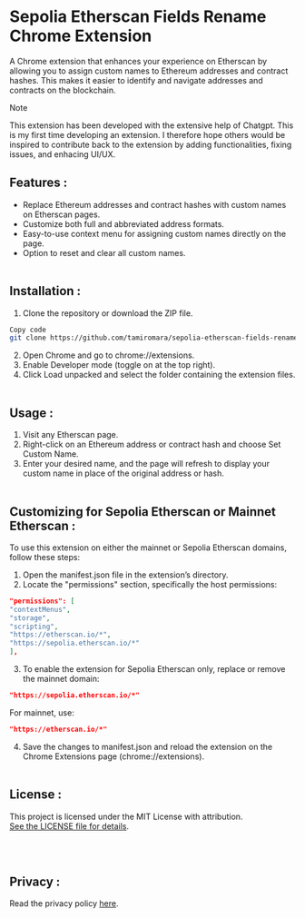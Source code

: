 # Sepolia Etherscan Fields Rename Chrome Extension

A Chrome extension that enhances your experience on Etherscan by allowing you to assign custom names to Ethereum addresses and contract hashes. This makes it easier to identify and navigate addresses and contracts on the blockchain.

> [!NOTE]
> This extension has been developed with the extensive help of Chatgpt. This is my first time developing an extension. I therefore hope others would be inspired to contribute back to the extension by adding functionalities, fixing issues, and enhacing UI/UX.

## Features :

- Replace Ethereum addresses and contract hashes with custom names on Etherscan pages.
- Customize both full and abbreviated address formats.
- Easy-to-use context menu for assigning custom names directly on the page.
- Option to reset and clear all custom names.
  <br><br>

## Installation :

1. Clone the repository or download the ZIP file.

```bash
Copy code
git clone https://github.com/tamiromara/sepolia-etherscan-fields-rename.git
```

2. Open Chrome and go to chrome://extensions.
3. Enable Developer mode (toggle on at the top right).
4. Click Load unpacked and select the folder containing the extension files.
   <br><br>

## Usage :

1. Visit any Etherscan page.
2. Right-click on an Ethereum address or contract hash and choose Set Custom Name.
3. Enter your desired name, and the page will refresh to display your custom name in place of the original address or hash.
   <br><br>

## Customizing for Sepolia Etherscan or Mainnet Etherscan :

To use this extension on either the mainnet or Sepolia Etherscan domains, follow these steps:

1. Open the manifest.json file in the extension’s directory.
2. Locate the "permissions" section, specifically the host permissions:

```json
"permissions": [
"contextMenus",
"storage",
"scripting",
"https://etherscan.io/*",
"https://sepolia.etherscan.io/*"
],
```

3. To enable the extension for Sepolia Etherscan only, replace or remove the mainnet domain:

```json
"https://sepolia.etherscan.io/*"
```

For mainnet, use:

```json
"https://etherscan.io/*"
```

4. Save the changes to manifest.json and reload the extension on the Chrome Extensions page (chrome://extensions).
   <br><br>

## License :

This project is licensed under the MIT License with attribution. <br>[See the LICENSE file for details](LICENSE).

<br><br>

## Privacy :

Read the privacy policy [here](privacy-policy.md).

